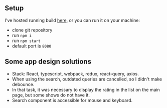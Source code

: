 ## Setup

I've hosted running build [here](https://ubs-xi.vercel.app/),
or you can run it on your machine:

- clone git repository
- run `npm i`
- run `npm start`
- default port is `8080`

## Some app design solutions

- Stack: React, typescript, webpack, redux, react-query, axios.
- When using the search, outdated queries are cancelled, so I didn't make debounce.
- In that task, it was necessary to display the rating in the list on the main page, but some shows do not have it.
- Search component is accessible for mouse and keyboard.



